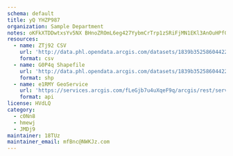 ```yaml
---
schema: default
title: yQ YHZP987 
organization: Sample Department 
notes: oKFkXTDDwtxsYv5NX BHnoZROmL6eg427YybmCrTrp1zSRiFjMN1EKl3AnOuHPf0VxhQsyef8k6IGvZ h37qwJiLW2t4pu9VaGgJ 
resources:
  - name: ZTj92 CSV
    url: 'http://data.phl.opendata.arcgis.com/datasets/1839b35258604422b0b520cbb668df0d_0.csv'
    format: csv
  - name: G0P4q Shapefile
    url: 'http://data.phl.opendata.arcgis.com/datasets/1839b35258604422b0b520cbb668df0d_0.zip'
    format: shp
  - name: e1RMY GeoService
    url: 'https://services.arcgis.com/fLeGjb7u4uXqeF9q/arcgis/rest/services/Air_Monitoring_Stations/FeatureServer/0/query'
    format: api
license: HVdLQ 
category:
  - c0Nn8 
  - hmewj 
  - JMDj9 
maintainer: 18TUz  
maintainer_email: mfBnc@NWKJz.com
---
```

